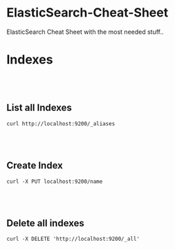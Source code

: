 # ElasticSearch-Cheat-Sheet
ElasticSearch Cheat Sheet with the most needed stuff..









# Indexes

<br><br>

## List all Indexes
```
curl http://localhost:9200/_aliases
```


<br><br>



## Create Index
```
curl -X PUT localhost:9200/name
```

<br><br>


## Delete all indexes
```
curl -X DELETE 'http://localhost:9200/_all'
```
